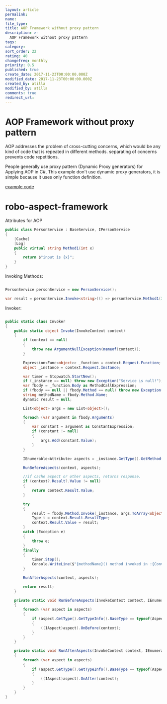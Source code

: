 ```yaml
---
layout: article
permalink:
name:
file_type:
title: AOP Framework without proxy pattern
description: >-
  AOP Framework without proxy pattern
tags:  
category:  
sort_order: 22
rating: 40
changefreq: monthly
priority: 0.5
published: true
create_date: 2017-11-23T00:00:00.000Z
modified_date: 2017-11-23T00:00:00.000Z
created_by: atilla
modified_by: atilla
comments: true
redirect_url:
---
```


# AOP Framework without proxy pattern

AOP addresses the problem of cross-cutting concerns, which would be any kind of code that is repeated in different methods.
separating of concerns prevents code repetitions.

People generally use proxy pattern (Dynamic Proxy generators) for Applying AOP in C#,
This example don't use dynamic proxy generators, it is simple because it uses only function definition.


[example code](https://github.com/atillatan/robo-aspect-framework)


# robo-aspect-framework

Attributes for AOP

```csharp
public class PersonService : BaseService, IPersonService
{
    [Cache]
    [Log]
    public virtual string Method1(int x)
    {
        return $"input is {x}";
    }
}
```

Invoking Methods:

```csharp

PersonService personService = new PersonService();

var result = personService.Invoke<string>(() => personService.Method1(3));

```



Invoker:


```csharp

public static class Invoker
{
    public static object Invoke(InvokeContext context)
    {
        if (context == null)
        {
            throw new ArgumentNullException(nameof(context));
        }

        Expression<Func<object>> _function = context.Request.Function;
        object _instance = context.Request.Instance;

        var timer = Stopwatch.StartNew();
        if (_instance == null) throw new Exception("Service is null!");
        var fbody = _function.Body as MethodCallExpression;
        if (fbody == null || fbody.Method == null) throw new Exception("Expression must be a method call.");
        string methodName = fbody.Method.Name;
        dynamic result = null;

        List<object> args = new List<object>();

        foreach (var argument in fbody.Arguments)
        {
            var constant = argument as ConstantExpression;
            if (constant != null)
            {
                args.Add(constant.Value);
            }
        }

        IEnumerable<Attribute> aspects = _instance.GetType().GetMethod(methodName).GetCustomAttributes(true);

        RunBeforeAspects(context, aspects);

        //if cache aspect or other aspects, returns response.
        if (context?.Result?.Value != null)
        {
            return context.Result.Value;
        }

        try
        {
            result = fbody.Method.Invoke(_instance, args.ToArray<object>());
            Type t = context.Result.ResultType;
            context.Result.Value = result;
        }
        catch (Exception e)
        {
            throw e;
        }
        finally
        {
            timer.Stop();
            Console.WriteLine($"{methodName}() method invoked in :{Convert.ToDouble(timer.ElapsedMilliseconds)}ms ");
        }

        RunAfterAspects(context, aspects);

        return result;
    }

    private static void RunBeforeAspects(InvokeContext context, IEnumerable<Attribute> aspects)
    {
        foreach (var aspect in aspects)
        {
            if (aspect.GetType().GetTypeInfo().BaseType == typeof(AspectBase))
            {
                ((IAspect)aspect).OnBefore(context);
            }
        }
    }

    private static void RunAfterAspects(InvokeContext context, IEnumerable<Attribute> aspects)
    {
        foreach (var aspect in aspects)
        {
            if (aspect.GetType().GetTypeInfo().BaseType == typeof(AspectBase))
            {
                ((IAspect)aspect).OnAfter(context);
            }
        }
    }
}
```
